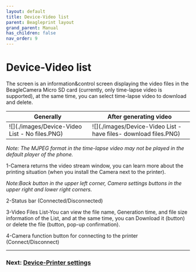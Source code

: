```yaml
---
layout: default
title: Device-Video list
parent: Beagleprint layout
grand_parent: Manual
has_children: false
nav_order: 9
---
```


# Device-Video list

The screen is an information&control screen displaying the video files in the BeagleCamera Micro SD card (currently, only time-lapse video is supported), at the same time, you can select time-lapse video to download and delete.

|Generally|After generating video|
|-|-|
|![](./images/Device-Video List - No files.PNG)|![](./images/Device-Video List - have files- download files.PNG)|

_Note: The MJPEG format in the time-lapse video may not be played in the default player of the phone._

1-Camera returns the video stream window, you can learn more about the printing situation (when you install the Camera next to the printer).

_Note:Back button in the upper left corner, Camera settings buttons in the upper right and lower right corners._

2-Status bar (Connected/Disconnected)

3-Video Files List-You can view the file name, Generation time, and file size information of the List, and at the same time, you can Download it (button) or delete the file (button, pop-up confirmation).

4-Camera function button for connecting to the printer (Connect/Disconnect)




---
### Next: [Device-Printer settings](./Beagleprint_Device_Printer_settings.md)

